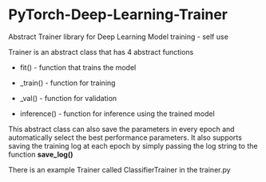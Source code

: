 # PyTorch-Deep-Learning-Trainer
Abstract Trainer library for Deep Learning Model training - self use

Trainer is an abstract class that has 4 abstract functions

*  fit() - function that trains the model

*  _train() - function for training

*  _val() - function for validation

*  inference() - function for inference using the trained model

This abstract class can also save the parameters in every epoch and automatically select the best performance parameters. It also supports saving the training log at each epoch by simply passing the log string to the function **save_log()**

There is an example Trainer called ClassifierTrainer in the trainer.py
